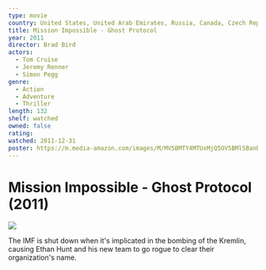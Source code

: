 ```yaml
---
type: movie
country: United States, United Arab Emirates, Russia, Canada, Czech Republic, India
title: Mission Impossible - Ghost Protocol
year: 2011
director: Brad Bird
actors:
  - Tom Cruise
  - Jeremy Renner
  - Simon Pegg
genre:
  - Action
  - Adventure
  - Thriller
length: 132
shelf: watched
owned: false
rating:
watched: 2011-12-31
poster: https://m.media-amazon.com/images/M/MV5BMTY4MTUxMjQ5OV5BMl5BanBnXkFtZTcwNTUyMzg5Ng@@._V1_SX300.jpg
---
```


# Mission Impossible - Ghost Protocol (2011)

![](https://m.media-amazon.com/images/M/MV5BMTY4MTUxMjQ5OV5BMl5BanBnXkFtZTcwNTUyMzg5Ng@@._V1_SX300.jpg)

The IMF is shut down when it's implicated in the bombing of the Kremlin, causing Ethan Hunt and his new team to go rogue to clear their organization's name.